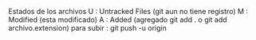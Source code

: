 Estados de los archivos
U : Untracked Files (git aun no tiene registro)
M : Modified (esta modificado)
A : Added (agregado git add . o git add archivo.extension)
para subir : git push -u origin

